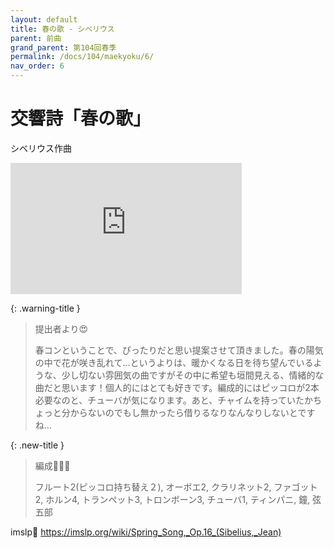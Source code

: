 ```yaml
---
layout: default
title: 春の歌 - シベリウス
parent: 前曲
grand_parent: 第104回春季
permalink: /docs/104/maekyoku/6/
nav_order: 6
---
```


# 交響詩「春の歌」

シベリウス作曲

<iframe width="370" height="210" src="https://www.youtube.com/embed/ZGQ5BMYdGbQ?si=PVVjfBttXkepJGL2" title="YouTube video player" frameborder="0" allow="accelerometer; autoplay; clipboard-write; encrypted-media; gyroscope; picture-in-picture; web-share" allowfullscreen></iframe>

{: .warning-title }
> 提出者より😍
>
> 春コンということで、ぴったりだと思い提案させて頂きました。春の陽気の中で花が咲き乱れて…というよりは、暖かくなる日を待ち望んでいるような、少し切ない雰囲気の曲ですがその中に希望も垣間見える、情緒的な曲だと思います！個人的にはとても好きです。編成的にはピッコロが2本必要なのと、チューバが気になります。あと、チャイムを持っていたかちょっと分からないのでもし無かったら借りるなりなんなりしないとですね…

{: .new-title }
> 編成🎻🎺🥁
>
> フルート2(ピッコロ持ち替え２), オーボエ2, クラリネット2, ファゴット2, ホルン4, トランペット3, トロンボーン3, チューバ1, ティンパニ, 鐘, 弦五部

imslp🎼
<a href="https://imslp.org/wiki/Spring_Song,_Op.16_(Sibelius,_Jean)">https://imslp.org/wiki/Spring_Song,_Op.16_(Sibelius,_Jean)</a>